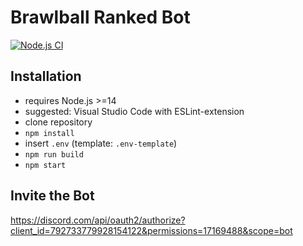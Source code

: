 # Brawlball Ranked Bot

[![Node.js CI](https://github.com/eichelb4rt/brawlball_ranked/actions/workflows/nodejs.ci.yml/badge.svg)](https://github.com/eichelb4rt/brawlball_ranked/actions/workflows/nodejs.ci.yml)

## Installation
- requires Node.js >=14
- suggested: Visual Studio Code with ESLint-extension
- clone repository
- `npm install`
- insert `.env` (template: `.env-template`)
- `npm run build`
- `npm start`

## Invite the Bot
https://discord.com/api/oauth2/authorize?client_id=792733779928154122&permissions=17169488&scope=bot
